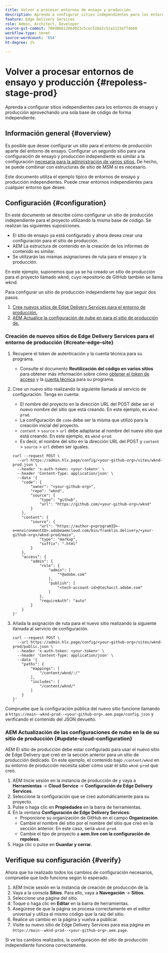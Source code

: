 ```yaml
---
title: Volver a procesar entornos de ensayo y producción
description: Aprenda a configurar sitios independientes para los entornos de ensayo y producción aprovechando una sola base de código de forma independiente.
feature: Edge Delivery Services
role: Admin, Architect, Developer
source-git-commit: 709d0661286d023c5cec51be2c51a1123ef7deb6
workflow-type: tm+mt
source-wordcount: '654'
ht-degree: 1%

---
```



# Volver a procesar entornos de ensayo y producción {#repoless-stage-prod}

Aprenda a configurar sitios independientes para los entornos de ensayo y producción aprovechando una sola base de código de forma independiente.

## Información general {#overview}

Es posible que desee configurar un sitio para el entorno de producción aparte del entorno de ensayo. Configurar un segundo sitio para una configuración de ensayo y producción independiente es similar a la configuración [ necesaria para la administración de varios sitios.](/help/edge/wysiwyg-authoring/repoless-msm.md) De hecho, se puede combinar con estructuras de sitio de MSM si es necesario.

Este documento utiliza el ejemplo típico de entornos de ensayo y producción independientes. Puede crear entornos independientes para cualquier entorno que desee.

## Configuración {#configuration}

En este documento se describe cómo configurar un sitio de producción independiente para el proyecto utilizando la misma base de código. Se realizan las siguientes suposiciones.

* El sitio de ensayo ya está configurado y ahora desea crear una configuración para el sitio de producción.
* AEM La estructura de contenido en la creación de los informes de contenido es similar.
* Se utilizarán las mismas asignaciones de ruta para el ensayo y la producción.

En este ejemplo, suponemos que ya se ha creado un sitio de producción para el proyecto llamado wknd, cuyo repositorio de GitHub también se llama wknd.

Para configurar un sitio de producción independiente hay que seguir dos pasos.

1. [Cree nuevos sitios de Edge Delivery Services para el entorno de producción.](#create-edge-site)
1. [AEM Actualice la configuración de nube en para el sitio de producción de.](#update-cloud-configuration)

### Creación de nuevos sitios de Edge Delivery Services para el entorno de producción {#create-edge-site}

1. Recupere el token de autenticación y la cuenta técnica para su programa.
   * Consulte el documento **Reutilización del código en varios sitios** para obtener más información sobre cómo [obtener el token de acceso](/help/edge/wysiwyg-authoring/repoless.md#access-token) y la [cuenta técnica](/help/edge/wysiwyg-authoring/repoless.md#access-control) para su programa.
1. Cree un nuevo sitio realizando la siguiente llamada al servicio de configuración. Tenga en cuenta:
   * El nombre del proyecto en la dirección URL del POST debe ser el nuevo nombre del sitio que está creando. En este ejemplo, es `wknd-prod`.
   * La configuración de `code` debe ser la misma que utilizó para la creación inicial del proyecto.
   * `content` > `source` > `url` debe adaptarse al nombre del nuevo sitio que está creando. En este ejemplo, es `wknd-prod`.
   * Es decir, el nombre del sitio en la dirección URL del POST y `content` > `source` > `url` deben ser iguales.

   ```text
   curl --request POST \
     --url https://admin.hlx.page/config/<your-github-org>/sites/wknd-prod.json \
     --header 'x-auth-token: <your-token>' \
     --header 'Content-Type: application/json' \
     --data '{
       "code": {
           "owner": "<your-github-org>",
           "repo": "wknd",
           "source": {
               "type": "github",
               "url": "https://github.com/<your-github-org>/wknd"
           }
       },
       "content": {
           "source": {
               "url": "https://author-p<programID>-e<environmentID>.adobeaemcloud.com/bin/franklin.delivery/<your-github-org>/wknd-prod/main",
               "type": "markup",
               "suffix": ".html"
           }
       },
       "access": {
           "admin": {
               "role": {
                   "admin": [
                       "*@adobe.com"
                   ],
                   "publish": [
                       "<tech-account-id>@techacct.adobe.com"
                   ]
               },
               "requireAuth": "auto"
           }
       }
   }'
   ```

1. Añada la asignación de ruta para el nuevo sitio realizando la siguiente llamada al servicio de configuración.

   ```text
   curl --request POST \
     --url https://admin.hlx.page/config/<your-github-org>/sites/wknd-prod/public.json \
     --header 'x-auth-token: <your-token>' \
     --header 'Content-Type: application/json' \
     --data '{
       "paths": {
           "mappings": [
               "/content/wknd/:/"
           ],
           "includes": [
               "/content/wknd/"
           ]
       }
   }'
   ```

Compruebe que la configuración pública del nuevo sitio funcione llamando a `https://main--wknd-prod--<your-github-org>.aem.page/config.json` y verificando el contenido del JSON devuelto.

### AEM Actualización de las configuraciones de nube en la de su sitio de producción {#update-cloud-configuration}

AEM El sitio de producción debe estar configurado para usar el nuevo sitio de Edge Delivery que creó en la sección anterior para un sitio de producción dedicado. En este ejemplo, el contenido bajo `/content/wknd` en su entorno de producción necesita saber cómo usar el sitio `wknd-prod` que creó.

1. AEM Inicie sesión en la instancia de producción de y vaya a **Herramientas** -> **Cloud Service** -> **Configuración de Edge Delivery Services**.
1. Seleccione la configuración que se creó automáticamente para su proyecto.
1. Pulse o haga clic en **Propiedades** en la barra de herramientas.
1. En la ventana **Configuración de Edge Delivery Services**:
   * Proporcione su organización de GitHub en el campo **Organización**.
   * Cambie el nombre del sitio por el nombre del sitio que creó en la sección anterior. En este caso, sería `wknd-prod`.
   * Cambie el tipo de proyecto a **aem.live con la configuración de repoless**.
1. Haga clic o pulse en **Guardar y cerrar**.

## Verifique su configuración {#verify}

Ahora que ha realizado todos los cambios de configuración necesarios, compruebe que todo funciona según lo esperado.

1. AEM Inicie sesión en la instancia de creación de producción de la.
1. Vaya a la consola **Sitios**. Para ello, vaya a **Navegación** -> **Sitios**.
1. Seleccione una página del sitio.
1. Toque o haga clic en **Editar** en la barra de herramientas.
1. Asegúrese de que la página se procesa correctamente en el editor universal y utiliza el mismo código que la raíz del sitio.
1. Realice un cambio en la página y vuelva a publicar.
1. Visite su nuevo sitio de Edge Delivery Services para esa página en `https://main--wknd-prod--<your-github-org>.aem.page`.

Si ve los cambios realizados, la configuración del sitio de producción independiente funciona correctamente.
